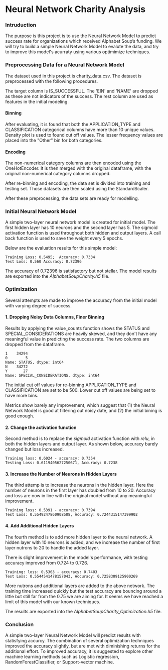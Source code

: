 Neural Network Charity Analysis 
===============================

### Intruduction

The purpose is this project is to use the Neural Network Model to predict success rate for organizations  which received Alphabet Soup’s funding. We will try to build a simple Neural Network Model to evalute the data, and try to improve this model's acurraty using various optimimize techniques.

### Preprocessing Data for a Neural Network Model

The dataset used in this project is charity_data.csv. The dataset
is preprocessed with the following procedures.

The target column is IS_SUCCESSFUL. The 'EIN' and 'NAME' are dropped as these are not indicators of the success.
The rest column are used as features in the initial modeling.

#### Binning
After evaluating, it is found that both the APPLICATION_TYPE and CLASSIFICATION categorical columns have more than 10 unique values. Density plot is used to found cut off values. The lesser frequency values are placed into the "Other" bin for both categories.

#### Encoding
The non-numerical category columns are then encoded using the OneHotEncoder. It is then merged with the original dataframe, with the original non-numerical category columns dropped.

After re-binning and encoding, the data set is divided into training and testing set. Those datasets are then scaled using the StandardScaler.

After these preprocessing, the data sets are ready for modelling.

### Initial Neural Network Model

A simple two-layer neural network model is created for initial model. The first 
hidden layer has 10 neurons and the second layer has 5. The sigmoid activation function 
is used throughout both hidden and output layers. A call back function is used to 
save the weight every 5 epochs.

Below are the evaluation results for this simple model:
```
Training Loss: 0.5495;  Accuracy: 0.7334
Test Loss: 0.560 Accuracy: 0.72396
```
The accuracy of 0.72396 is satisfactory but not stellar. The model results are exported into the *AlphabetSoupCharity.h5* file.

### Optimization

Several attempts are made to improve the accuracy from the initial model with varying degree of success.

#### 1. Dropping Noisy Data Columns, Finer Binning

Results by applying the value_counts function shows the STATUS and SPECIAL_CONSIDERATIONS are heavily skewed,
and they don't have any meaningful value in predicting the success rate. The two columns are dropped from the dataframe.
```
1    34294
0        5
Name: STATUS, dtype: int64
N    34272
Y       27
Name: SPECIAL_CONSIDERATIONS, dtype: int64
```

The initial cut off values for re-binning APPLICATION_TYPE and CLASSIFICATION are set to be 500. Lower
cut off values are being set to have more bins.

Metrics show barely any improvement, which suggest that 
(1) the Neural Network Model is good at filtering out noisy date, and
(2) the initial bining is good enough.

#### 2. Change the activation function

Second method is to replace the *sigmoid* activation function with *relu*, in both the hidden layers
and output layer. As shown below, accuracy barely changed but loss increased.

```
Training loss: 0.6024 - accuracy: 0.7354
Testing Loss: 0.6119405627250671, Accuracy: 0.7238
```

#### 3. Increase the Number of Neurons in Hidden Layers

The third attemp is to increase the neurons in the hidden layer. Here the number of neurons  in the
 first layer has doubled from 10 to 20. Accuracy and loss are now in line with the original model 
 without any meaningful improvement.
```
Training loss: 0.5391 - accuracy: 0.7394
Test Loss: 0.5549247860908508, Accuracy: 0.7244315147399902
```

#### 4. Add Additional Hidden Layers

The fourth method is to add more hidden layer to the neural network. 
A hidden layer with 10 neurons is added, and we increase
the number of first layer nutrons to 20 to handle the added layer. 

There is slight improvement in the model's performance, with testing accuracy improved from 0.724 to 0.726.
```
Training: loss: 0.5363 - accuracy: 0.7403
Test Loss: 0.5544541478157043, Accuracy: 0.7258309125900269
```

More nutrons and additional layers are added to the above network.
The training time increased quickly but the test accuracy are bouncing around
a little but still far from the 0.75 we are aiming for. 
It seems we have reached a limit of this model with our known techniques.

The results are exported into the *AlphabetSoupCharity_Optimization.h5* file.

### Conclusion

A simple two-layer Neural Network Model will predict results with statisfying accurcy. 
The combination of several optimization techniques improved the accuracy slightly, 
but are met with diminishing returns for the additional effort. 
To improved accuracy, it is suggested to explore other machine learning methods
such as Logistic regression, RandomForestClassifier, or Support-vector machine. 
